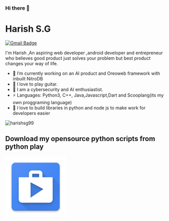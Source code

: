 ### Hi there 👋


# Harish S.G
[![Gmail Badge](https://img.shields.io/badge/-harishsg99@gmail.com-c14438?style=flat-square&logo=Gmail&logoColor=white&link=mailto:harishsg99@gmail.com)](mailto:harishsg99@gmail.com)

I'm Harish ,An aspiring web developer ,android developer and  entrepreneur who believes good product just solves your problem but best product changes your way of life.

- 🔭 I’m currently working on an AI product and Oreoweb framework with inbuilt NitroDB
- 🌱 I  love to play guitar.
- 🌱 I am a cybersecurity and AI enthusiastist.
- ⚡ Languages: Python3, C++, Java,Javascript,Dart and Scooplang(its my own proggraming language)
- 🌱 I love to build libraries in python and node js to make work for developers easier

<p align="left"><img src="https://github-readme-stats.vercel.app/api?username=harishsg99&show_icons=true" alt="harishsg99" /></p>


## Download my opensource python scripts from python play
[![Deploy](https://github.com/harishsg99/Scoop-Store/blob/master/192.png)](https://pythonplay.ml/)
